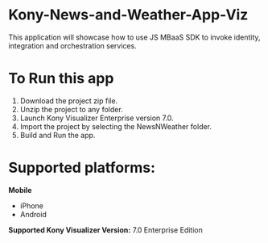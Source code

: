 # Kony-News-and-Weather-App-Viz
This application will showcase how to use JS MBaaS SDK to invoke identity, integration and orchestration services.

# To Run this app

1. Download the project zip file.
2. Unzip the project to any folder.
3. Launch Kony Visualizer Enterprise version 7.0.
4. Import the project by selecting the NewsNWeather folder.
5. Build and Run the app.


# Supported platforms:
**Mobile**
 * iPhone
 * Android

**Supported Kony Visualizer Version:** 7.0 Enterprise Edition
